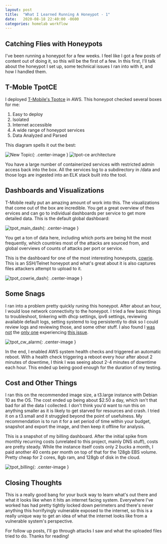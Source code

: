 ```yaml
---
layout: post
title:  "What I Learned Running A Honeypot - 1"
date:   2020-08-18 22:40:00 -0600
categories: homelab workflow
---
```


## Catching Flies with Honeypots

I've been running a honeypot for a few weeks. I feel like I got a few posts of content out of doing it, so this will be the first of a few. In this first, I'll talk about the honeypot I set up, some technical issues I ran into with it, and how I handled them. 

## T-Moble TpotCE

I deployed [T-Mobile's Tpotce](https://github.com/dtag-dev-sec/tpotce) in AWS. This honeypot checked several boxes for me:

1. Easy to deploy
2. Isolated
3. Internet accessible
4. A wide range of honeypot services
5. Data Analyzed and Parsed

This diagram spells it out the best:

![New Topic]({{site.url}}/images/new_topic.png){: .center-image }
![tpot-ce architecture](https://github.com/dtag-dev-sec/tpotce/blob/master/doc/architecture.png?raw=true)

You have a large number of containerized services with restricted admin access back into the box. All the services log to a subdirectory in /data and those logs are ingested into an ELK stack built into the tool. 

## Dashboards and Visualizations

T-Mobile really put an amazing amount of work into this. The visualizations that come out of the box are incredible. You get a great overview of thes ervices and can go to individual dashboards per service to get more detailed data. This is the default global dashboard:

![tpot_main_dash]({{site.url}}/images/tpot_main_dash.png){: .center-image }

You get a ton of data here, including which ports are being hit the most frequently, which countries most of the attacks are sourced from, and global overviews of counts of attacks per port or service. 

This is the dashboard for one of the most interesting honeypots, [cowrie](https://github.com/cowrie/cowrie). This is an SSH/Telnet honeypot and what's great about it is also captures files attackers attempt to upload to it. 

![tpot_cowrie_dash]({{site.url}}/images/tpot_cowrie_dash.png){: .center-image }


## Some Snags

I ran into a problem pretty quickly runing this honeypot. After about an hour, I would lose network connectivity to the honeypot. I tried a few basic things to troubleshoot, tinkering with dhcp settings, ipv6 settings, reviewing available default logs, setting systemd to log persistently to disk so I could review logs and reviewing those, and some other stuff. I also found I [was not](https://github.com/dtag-dev-sec/tpotce/issues/406) the [only one](https://github.com/dtag-dev-sec/tpotce/issues/540) experiencing [this issue](https://github.com/dtag-dev-sec/tpotce/issues/548).  

![tpot_cw_alarm]({{site.url}}/images/tpot_cw_alarm.png){: .center-image }


In the end, I enabled AWS system health checks and triggered an automatic reboot. With a health check triggering a reboot every hour after about 2 minutes of downtime, I think I was seeing about 2-4 minutes of downtime each hour.  This ended up being good enough for the duration of my testing. 

## Cost and Other Things

I ran this on the recommended image size, a t3.large instance with Debian 10 as the OS. The cost ended up being about $2.50 a day, which isn't that bad for all the data I collected. I don't think you'd want to run this on anything smaller as it is likely to get starved for resources and crash. I tried it on a t3.small and it struggled beyond the point of usefulness. My recommendation is to run it for a set period of time within your budget, snapshot and export the image, and then keep it offline for analysis. 

This is a snapshot of my billing dashboard. After the initial spike from monthly recurring costs (unrelated to this project, mainly DNS stuff), costs are pretty steady. While the instance itself costs only 2 bucks a month, I paid another 40 cents per month on top of that for the 128gb EBS volume. Pretty cheap for 2 cores, 8gb ram, and 128gb of disk in the cloud. 

![tpot_billing]({{site.url}}/images/tpot_billing.png){: .center-image }

## Closing Thoughts

This is a really good bang for your buck way to learn what's out there and what it looks like when it hits an internet facing system. Everywhere I've worked has had pretty tightly locked down perimeters and there's never anything this horrifyingly vulnerable exposed to the internet, so this is a really unique way to get an idea of what the internet looks like from a vulnerable system's perspective. 

For follow up posts, I'll go through attacks I saw and what the uploaded files tried to do. Thanks for reading!